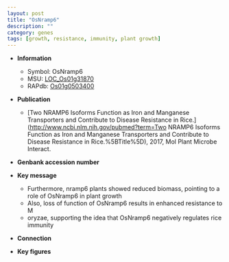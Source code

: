 ```yaml
---
layout: post
title: "OsNramp6"
description: ""
category: genes
tags: [growth, resistance, immunity, plant growth]
---
```


* **Information**  
    + Symbol: OsNramp6  
    + MSU: [LOC_Os01g31870](http://rice.plantbiology.msu.edu/cgi-bin/ORF_infopage.cgi?orf=LOC_Os01g31870)  
    + RAPdb: [Os01g0503400](http://rapdb.dna.affrc.go.jp/viewer/gbrowse_details/irgsp1?name=Os01g0503400)  

* **Publication**  
    + [Two NRAMP6 Isoforms Function as Iron and Manganese Transporters and Contribute to Disease Resistance in Rice.](http://www.ncbi.nlm.nih.gov/pubmed?term=Two NRAMP6 Isoforms Function as Iron and Manganese Transporters and Contribute to Disease Resistance in Rice.%5BTitle%5D), 2017, Mol Plant Microbe Interact.

* **Genbank accession number**  

* **Key message**  
    + Furthermore, nramp6 plants showed reduced biomass, pointing to a role of OsNramp6 in plant growth
    + Also, loss of function of OsNramp6 results in enhanced resistance to M
    + oryzae, supporting the idea that OsNramp6 negatively regulates rice immunity

* **Connection**  

* **Key figures**  


